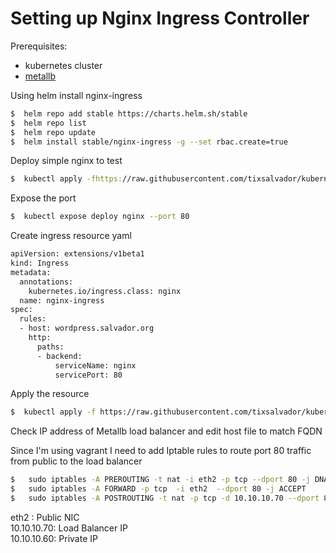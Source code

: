 # Setting up Nginx Ingress Controller

Prerequisites:
- kubernetes cluster
- [metallb]

Using helm install nginx-ingress
```sh
$  helm repo add stable https://charts.helm.sh/stable
$  helm repo list
$  helm repo update
$  helm install stable/nginx-ingress -g --set rbac.create=true
```
Deploy simple nginx to test
```sh
$  kubectl apply -fhttps://raw.githubusercontent.com/tixsalvador/kubernetes-ingress/main/nginx_plain.yaml
```
Expose the port
```sh
$  kubectl expose deploy nginx --port 80
```
Create ingress resource yaml
```sh
apiVersion: extensions/v1beta1
kind: Ingress
metadata:
  annotations: 
    kubernetes.io/ingress.class: nginx
  name: nginx-ingress
spec:
  rules:
  - host: wordpress.salvador.org
    http:
      paths:
      - backend: 
          serviceName: nginx
          servicePort: 80
```
Apply the resource 
```sh
$  kubectl apply -f https://raw.githubusercontent.com/tixsalvador/kubernetes-ingress/main/ingress-resource.yml
```
Check IP address of Metallb load balancer and edit host file to match FQDN

Since I'm using vagrant I need to  add  Iptable rules to route port 80 traffic from public to the load balancer
```sh
$   sudo iptables -A PREROUTING -t nat -i eth2 -p tcp --dport 80 -j DNAT --to 10.10.10.70:80
$   sudo iptables -A FORWARD -p tcp  -i eth2  --dport 80 -j ACCEPT
$   sudo iptables -A POSTROUTING -t nat -p tcp -d 10.10.10.70 --dport 80 -j SNAT --to-source 10.10.10.60
```
eth2 : Public NIC  
10.10.10.70: Load Balancer IP  
10.10.10.60: Private IP  

[metallb]: https://github.com/tixsalvador/kubernetes-metallb


